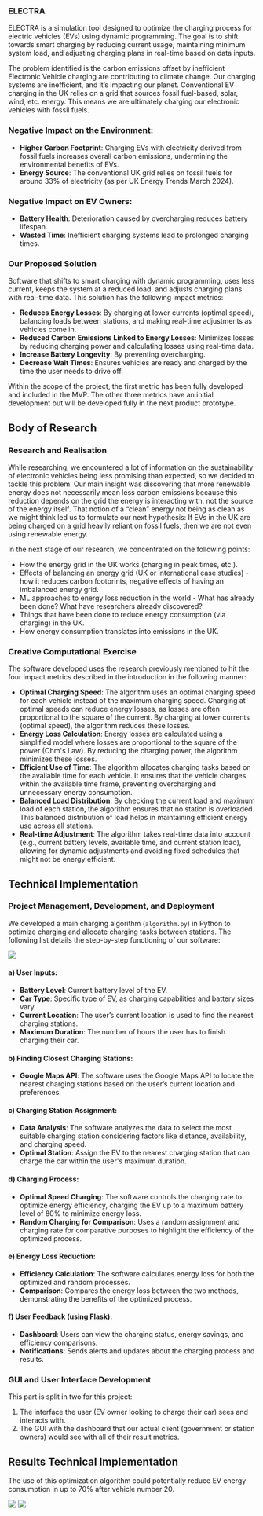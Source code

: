 ### ELECTRA

ELECTRA is a simulation tool designed to optimize the charging process for electric vehicles (EVs) using dynamic programming. The goal is to shift
towards smart charging by reducing current usage, maintaining minimum system load, and adjusting charging plans in real-time based on data inputs.

The problem identified is the carbon emissions offset by inefficient Electronic Vehicle charging are contributing to climate change. Our charging systems are inefficient, and it’s impacting our planet. Conventional EV charging in the UK relies on a grid that sources fossil fuel-based, solar, wind, etc. energy. This means we are ultimately charging our electronic vehicles with fossil fuels.

### Negative Impact on the Environment:
- **Higher Carbon Footprint**: Charging EVs with electricity derived from fossil fuels increases overall carbon emissions, undermining the environmental benefits of EVs.
- **Energy Source**: The conventional UK grid relies on fossil fuels for around 33% of electricity (as per UK Energy Trends March 2024).

### Negative Impact on EV Owners:
- **Battery Health**: Deterioration caused by overcharging reduces battery lifespan.
- **Wasted Time**: Inefficient charging systems lead to prolonged charging times.

### Our Proposed Solution
Software that shifts to smart charging with dynamic programming, uses less current, keeps the system at a reduced load, and adjusts charging plans with real-time data. This solution has the following impact metrics:
- **Reduces Energy Losses**: By charging at lower currents (optimal speed), balancing loads between stations, and making real-time adjustments as vehicles come in.
- **Reduced Carbon Emissions Linked to Energy Losses**: Minimizes losses by reducing charging power and calculating losses using real-time data.
- **Increase Battery Longevity**: By preventing overcharging.
- **Decrease Wait Times**: Ensures vehicles are ready and charged by the time the user needs to drive off.

Within the scope of the project, the first metric has been fully developed and included in the MVP. The other three metrics have an initial development but will be developed fully in the next product prototype.

## Body of Research

### Research and Realisation
While researching, we encountered a lot of information on the sustainability of electronic vehicles being less promising than expected, so we decided to tackle this problem. Our main insight was discovering that more renewable energy does not necessarily mean less carbon emissions because this reduction depends on the grid the energy is interacting with, not the source of the energy itself. That notion of a “clean” energy not being as clean as we might think led us to formulate our next hypothesis: If EVs in the UK are being charged on a grid heavily reliant on fossil fuels, then we are not even using renewable energy.

In the next stage of our research, we concentrated on the following points:
- How the energy grid in the UK works (charging in peak times, etc.).
- Effects of balancing an energy grid (UK or international case studies) - how it reduces carbon footprints, negative effects of having an imbalanced energy grid.
- ML approaches to energy loss reduction in the world - What has already been done? What have researchers already discovered?
- Things that have been done to reduce energy consumption (via charging) in the UK.
- How energy consumption translates into emissions in the UK.

### Creative Computational Exercise
The software developed uses the research previously mentioned to hit the four impact metrics described in the introduction in the following manner:
- **Optimal Charging Speed**: The algorithm uses an optimal charging speed for each vehicle instead of the maximum charging speed. Charging at optimal speeds can reduce energy losses, as losses are often proportional to the square of the current. By charging at lower currents (optimal speed), the algorithm reduces these losses.
- **Energy Loss Calculation**: Energy losses are calculated using a simplified model where losses are proportional to the square of the power (Ohm's Law). By reducing the charging power, the algorithm minimizes these losses.
- **Efficient Use of Time**: The algorithm allocates charging tasks based on the available time for each vehicle. It ensures that the vehicle charges within the available time frame, preventing overcharging and unnecessary energy consumption.
- **Balanced Load Distribution**: By checking the current load and maximum load of each station, the algorithm ensures that no station is overloaded. This balanced distribution of load helps in maintaining efficient energy use across all stations.
- **Real-time Adjustment**: The algorithm takes real-time data into account (e.g., current battery levels, available time, and current station load), allowing for dynamic adjustments and avoiding fixed schedules that might not be energy efficient.

## Technical Implementation

### Project Management, Development, and Deployment
We developed a main charging algorithm (`algorithm.py`) in Python to optimize charging and allocate charging tasks between stations. The following list details the step-by-step functioning of our software:

![ ](/Images/algorithmstructure.jpeg)

#### a) User Inputs:
- **Battery Level**: Current battery level of the EV.
- **Car Type**: Specific type of EV, as charging capabilities and battery sizes vary.
- **Current Location**: The user’s current location is used to find the nearest charging stations.
- **Maximum Duration**: The number of hours the user has to finish charging their car.

#### b) Finding Closest Charging Stations:
- **Google Maps API**: The software uses the Google Maps API to locate the nearest charging stations based on the user’s current location and preferences.

#### c) Charging Station Assignment:
- **Data Analysis**: The software analyzes the data to select the most suitable charging station considering factors like distance, availability, and charging speed.
- **Optimal Station**: Assign the EV to the nearest charging station that can charge the car within the user's maximum duration.

#### d) Charging Process:
- **Optimal Speed Charging**: The software controls the charging rate to optimize energy efficiency, charging the EV up to a maximum battery level of 80% to minimize energy loss.
- **Random Charging for Comparison**: Uses a random assignment and charging rate for comparative purposes to highlight the efficiency of the optimized process.

#### e) Energy Loss Reduction:
- **Efficiency Calculation**: The software calculates energy loss for both the optimized and random processes.
- **Comparison**: Compares the energy loss between the two methods, demonstrating the benefits of the optimized process.

#### f) User Feedback (using Flask):
- **Dashboard**: Users can view the charging status, energy savings, and efficiency comparisons.
- **Notifications**: Sends alerts and updates about the charging process and results.

### GUI and User Interface Development
This part is split in two for this project: 
1. The interface the user (EV owner looking to charge their car) sees and interacts with.
2. The GUI with the dashboard that our actual client (government or station owners) would see with all of their result metrics.

## Results  Technical Implementation
The use of this optimization algorithm could potentially reduce EV energy consumption in up to 70% after vehicle number 20.

![ ](/Images/chargingstations.png)
![ ](/Images/energylosses.png)
